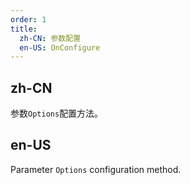 ```yaml
---
order: 1
title:
  zh-CN: 参数配置
  en-US: OnConfigure
---
```


## zh-CN

参数`Options`配置方法。

## en-US

Parameter `Options` configuration method.
